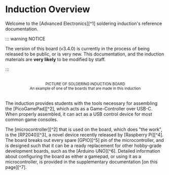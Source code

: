 # Induction Overview

Welcome to the [Advanced Electronics][^1] soldering induction's reference documentation. 

::: warning NOTICE

The version of this board (v3.4.0) is currently in the process of being released to be public, 
or is very new. This documentation, and the induction materials are **very likely** to 
be modified by staff. 

:::



<br>
<ACard 
color="grey"
style="background-color: var(--vp-c-mute-darker); width: auto; height: 300px;"
variant="outline">
<small><center>PICTURE OF SOLDERING INDUCTION BOARD</center></small>
</ACard>
<small><center> An example of one of the boards that are made in this induction </center></small> 
<br>

The induction provides students with the tools necessary for assembling the [PicoGamePad][^2], 
which acts as a Game-Controller over USB-C. When properly assembled, it can act as a USB control
device for most common game consoles. 

The [microcontroller][^2] that is used on the board, which does "the work", is the [RP2040][^3], a novel
device recently released by [Raspberry Pi][^4]. The board breaks out every spare [GPIO][^5] pin of 
the microcontroller, and is designed such that it can be a ready replacement for other hobby-grade
development boards, such as the [Arduino UNO][^6]. Detailed information about configuring the board
as either a gamepad, or using it as a microcontroller, is provided in the supplementary
documentation [on this page][^7].

<br/>

<!--@include: ./focus-points.md-->

<br/> 

<!--@include: ./references.md-->
